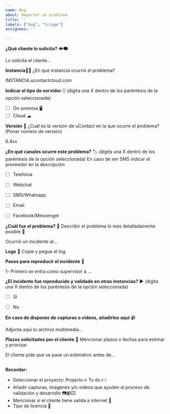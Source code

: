 ```yaml
---
name: Bug
about: Reportar un problema
title: ''
labels: ["bug", "triage"]
assignees: ''

---
```


**¿Qué cliente lo solicita?** 👁‍🗨

Lo solicita el cliente...


**Instancia**👨‍💻
¿En qué instancia ocurrió el problema?

INSTANCIA.ucontactcloud.com

**Indicar el tipo de servidor** 🗄 (digita una X dentro de los paréntesis de la opción seleccionada)
- [ ] On-premise 🖥️
- [ ] Cloud ☁

**Versión** 🔢
¿Cuál es la versión de uContact en la que ocurre el problema? (Poner número de versión)

6.4xx

**¿En qué canales ocurre este problema?** 🏷 (digita una X dentro de los paréntesis de la opción seleccionada)
En caso de ser SMS indicar el proveedor en la descripción

- [ ] Telefonía
- [ ] Webchat
- [ ] SMS/Whatsapp
- [ ] Email
- [ ] Facebook/Messenger


**¿Cuál fue el problema?** 🐞
Describir el problema lo más detalladamente posible 💬

Ocurrió un incidente al...




**Logs** 🔡
Copie y pegue el log.



**Pasos para reproducir el incidente** 👣

1- Primero se entra como supervisor a ...




**¿El incidente fue reproducido y validado en otras instancias?** ▶  (digita una X dentro de los paréntesis de la opción seleccionada)

- [ ] Sí
- [ ] No


**En caso de disponer de capturas o videos, añadirlos aquí** 📹

Adjunta aquí tu archivo multimedia... 




**Plazos solicitados por el cliente** 📅
Mencionar plazos o fechas para estimar y priorizar

El cliente pide que se pase un estimativo antes de...



##
**Recordar:**

- Seleccionar el proyecto: Projects-> To do 👉
- Añadir capturas, imágenes y/o videos que ayuden al proceso de validación y desarrollo 📷📹🎞
- Mencionar si el cliente tiene salida a internet 📶
- Tipo de licencia 🔑
##
